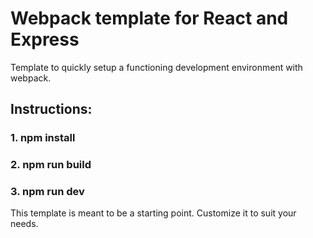 # Webpack template for React and Express

Template to quickly setup a functioning development environment with webpack.<br>



## Instructions:  

### 1.  npm install
### 2.  npm run build
### 3.  npm run dev

This template is meant to be a starting point.  Customize it to suit your needs.
